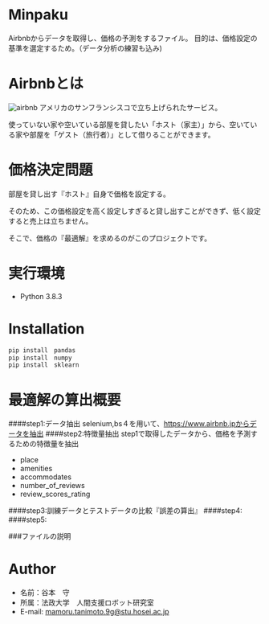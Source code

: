 # Minpaku
Airbnbからデータを取得し、価格の予測をするファイル。
目的は、価格設定の基準を選定するため。（データ分析の練習も込み)

# Airbnbとは
![airbnb](png/airbnb.png)
アメリカのサンフランシスコで立ち上げられたサービス。

使っていない家や空いている部屋を貸したい「ホスト（家主）」から、空いている家や部屋を「ゲスト（旅行者）」として借りることができます。

# 価格決定問題
部屋を貸し出す『ホスト』自身で価格を設定する。

そのため、この価格設定を高く設定しすぎると貸し出すことができず、低く設定すると売上は立ちません。

そこで、価格の『最適解』を求めるのがこのプロジェクトです。

# 実行環境
* Python 3.8.3

# Installation
```bash
pip install　pandas
pip install　numpy
pip install　sklearn
```
# 最適解の算出概要
####step1:データ抽出
selenium,bs４を用いて、https://www.airbnb.jpからデータを抽出
####step2:特徴量抽出
step1で取得したデータから、価格を予測するための特徴量を抽出

- place
- amenities
- accommodates
- number_of_reviews
- review_scores_rating

####step3:訓練データとテストデータの比較『誤差の算出』
####step4:
####step5:

###ファイルの説明

 
# Author
* 名前：谷本　守
* 所属：法政大学　人間支援ロボット研究室
* E-mail: mamoru.tanimoto.9g@stu.hosei.ac.jp